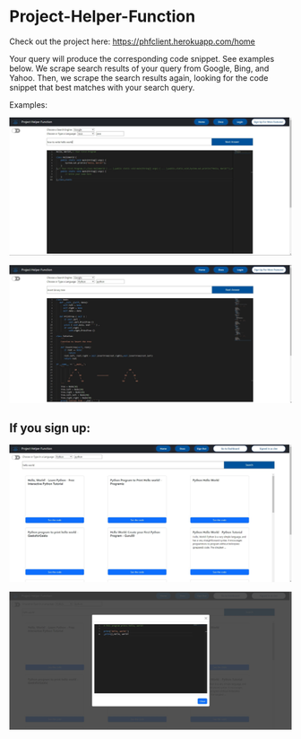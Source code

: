 # Project-Helper-Function

Check out the project here: https://phfclient.herokuapp.com/home

Your query will produce the corresponding code snippet. See examples below. We scrape search results of your query from Google, Bing, and Yahoo. Then, we scrape the search results again, looking for the code snippet that best matches with your search query. 

Examples: 

![alt text](images/helloworldex.jpg)

![alt text](images/invertbtex.jpg)


## If you sign up: 

![alt text](images/more_fea_phf_sr.jpg)

![alt text](images/modal_sr.jpg)






